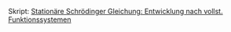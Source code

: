 Skript: [Stationäre Schrödinger Gleichung: Entwicklung nach vollst. Funktionssystemen][1]

  [1]: http://www.tat.physik.uni-tuebingen.de/~kley/lehre/cp-prakt/projekte/projekt-vandalen.pdf
